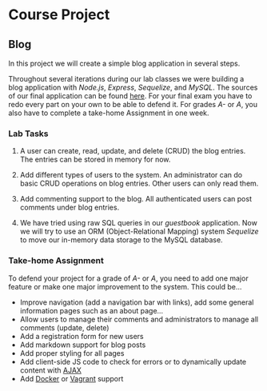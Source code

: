 Course Project
==============

## Blog

In this project we will create a simple blog application in several steps.

Throughout several iterations during our lab classes we were building a blog
application with _Node.js_, _Express_, _Sequelize_, and _MySQL_. The sources of
our final application can be found [here](https://github.com/toksaitov/blog).
For your final exam you have to redo every part on your own to be able to defend
it. For grades _A-_ or _A_, you also have to complete a take-home Assignment in
one week.

### Lab Tasks

1. A user can create, read, update, and delete (CRUD) the blog entries. The
   entries can be stored in memory for now.

2. Add different types of users to the system. An administrator can do basic
   CRUD operations on blog entries. Other users can only read them.

3. Add commenting support to the blog. All authenticated users can post comments
   under blog entries.

4. We have tried using raw SQL queries in our _guestbook_ application. Now we
   will try to use an ORM (Object-Relational Mapping) system _Sequelize_ to move
   our in-memory data storage to the MySQL database.

### Take-home Assignment

To defend your project for a grade of _A-_ or _A_, you need to add one major
feature or make one major improvement to the system. This could be...

* Improve navigation (add a navigation bar with links), add some general
  information pages such as an about page...
* Allow users to manage their comments and administrators to manage all comments
  (update, delete)
* Add a registration form for new users
* Add markdown support for blog posts
* Add proper styling for all pages
* Add client-side JS code to check for errors or to dynamically update content
  with [AJAX](https://en.wikipedia.org/wiki/Ajax_(programming))
* Add [Docker](https://www.docker.com) or [Vagrant](https://www.vagrantup.com)
  support

